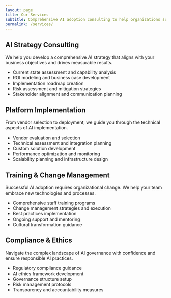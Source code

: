 ```yaml
---
layout: page
title: Our Services
subtitle: Comprehensive AI adoption consulting to help organizations successfully implement and scale artificial intelligence initiatives
permalink: /services/
---
```


<div class="service-section" markdown="1">

## AI Strategy Consulting

We help you develop a comprehensive AI strategy that aligns with your business objectives and drives measurable results.

- Current state assessment and capability analysis
- ROI modeling and business case development  
- Implementation roadmap creation
- Risk assessment and mitigation strategies
- Stakeholder alignment and communication planning

</div>

<div class="service-section" markdown="1">

## Platform Implementation

From vendor selection to deployment, we guide you through the technical aspects of AI implementation.

- Vendor evaluation and selection
- Technical assessment and integration planning
- Custom solution development
- Performance optimization and monitoring
- Scalability planning and infrastructure design

</div>

<div class="service-section" markdown="1">

## Training & Change Management

Successful AI adoption requires organizational change. We help your team embrace new technologies and processes.

- Comprehensive staff training programs
- Change management strategies and execution
- Best practices implementation
- Ongoing support and mentoring
- Cultural transformation guidance

</div>

<div class="service-section" markdown="1">

## Compliance & Ethics

Navigate the complex landscape of AI governance with confidence and ensure responsible AI practices.

- Regulatory compliance guidance
- AI ethics framework development
- Governance structure setup
- Risk management protocols
- Transparency and accountability measures

</div>